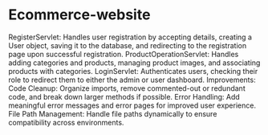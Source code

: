# Ecommerce-website
RegisterServlet: Handles user registration by accepting details, creating a User object, saving it to the database, and redirecting to the registration page upon successful registration.
ProductOperationServlet: Handles adding categories and products, managing product images, and associating products with categories.
LoginServlet: Authenticates users, checking their role to redirect them to either the admin or user dashboard.
Improvements:
Code Cleanup: Organize imports, remove commented-out or redundant code, and break down larger methods if possible.
Error Handling: Add meaningful error messages and error pages for improved user experience.
File Path Management: Handle file paths dynamically to ensure compatibility across environments.
